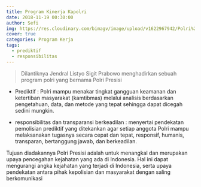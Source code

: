 ```yaml
---
title: Program Kinerja Kapolri
date: 2018-11-19 00:30:00
author: Sefi
img: https://res.cloudinary.com/bimagv/image/upload/v1622967942/Polri%20Presisi/pelantikan-kapolri-jenderal-listyo-sigit-prabowo-6_ns8tlc.jpg
cover: true
categories: Program Kerja
tags:
  - prediktif
  - responsibilitas
---
```


> Dilantiknya Jendral Listyo Sigit Prabowo menghadirkan sebuah program polri yang bernama Polri Presisi

- Prediktif : Polri mampu menakar tingkat gangguan keamanan dan ketertiban masyarakat (kamtibmas) melalui analisis berdasarkan pengetahuan, data, dan metode yang tepat sehingga dapat dicegah sedini mungkin.

- responsibilitas dan transparansi berkeadilan :  menyertai pendekatan pemolisian prediktif yang ditekankan agar setiap anggota Polri mampu melaksanakan tugasnya secara cepat dan tepat, responsif, humanis, transparan, bertanggung jawab, dan berkeadilan.

Tujuan diadakannya Polri Presisi adalah untuk menangkal dan merupakan upaya pencegahan kejahatan yang ada di Indonesia. Hal ini dapat mengurangi angka kejahatan yang terjadi di Indonesia, serta upaya pendekatan antara pihak kepolisian dan masyarakat dengan saling berkomunikasi